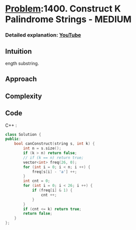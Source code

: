 
# [Problem](https://leetcode.com/problems/construct-k-palindrome-strings/description/):1400. Construct K Palindrome Strings - MEDIUM

### Detailed explanation: [YouTube](-)
## Intuition
ength substring.

## Approach


## Complexity


## Code
C++ : 
```cpp []
class Solution {
public:
    bool canConstruct(string s, int k) {
        int n = s.size();
        if (k > n) return false;
        // if (k == n) return true;
        vector<int> freq(26, 0);
        for (int i = 0; i < n; i ++) {
            freq[s[i] - 'a'] ++;
        }
        int cnt = 0;
        for (int i = 0; i < 26; i ++) {
            if (freq[i] & 1) {
                cnt ++;
            }
        }
        if (cnt <= k) return true;
        return false;
    }
};
```
